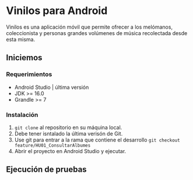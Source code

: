 # Vinilos para Android

Vinilos es una aplicación móvil que permite ofrecer a los melómanos, coleccionista y personas grandes volúmenes de música recolectada desde esta misma.

## Iniciemos
### Requerimientos
  - Android Studio | última versión 
  - JDK >= 16.0
  - Grandle >= 7

### Instalación
  1. `git clone` al repositorio en su máquina local.
  2.  Debe tener isntalado la última verisón de Git.
  3.  Use git para entrar a la rama que contiene el desarrollo `git checkout feature/HU01_ConsultarAlbumes`
  4.  Abrir el proyecto en Android Studio y ejecutar.
  
## Ejecución de pruebas
